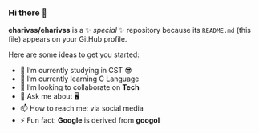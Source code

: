 ### Hi there 👋


**eharivss/eharivss** is a ✨ _special_ ✨ repository because its `README.md` (this file) appears on your GitHub profile.

Here are some ideas to get you started:

- 🔭 I’m currently studying in CST 😎
- 🌱 I’m currently learning C Language 
- 👯 I’m looking to collaborate on **Tech**
- 💬 Ask me about 🖥
- 📫 How to reach me: via social media
- ⚡ Fun fact: **Google** is derived from **googol**
